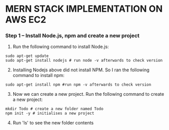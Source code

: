 # MERN STACK IMPLEMENTATION ON AWS EC2


### Step 1 – Install Node.js, npm and create a new project

1. Run the following command to install Node.js:
```
sudo apt-get update
sudo apt-get install nodejs # run node -v afterwards to check version
```
2. Installing Nodejs above did not install NPM. So I ran the following command to install npm:
```
sudo apt-get install npm #run npm -v afterwards to check version
```
3. Now we can create a new project. Run the following command to create a new project:
```
mkdir Todo # create a new folder named Todo
npm init -y # initialises a new project
```
4. Run 'ls' to see the new folder contents